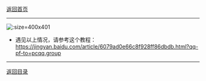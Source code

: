 [返回首页](./Home.md)
***

![](./Cache_44b12e398d53c451..jpg ':size=400x401')


- 遇见以上情况，请参考这个教程：https://jingyan.baidu.com/article/6079ad0e66c8f928ff86dbdb.html?qq-pf-to=pcqq.group


***
[返回目录](./常见问题指南.md)

